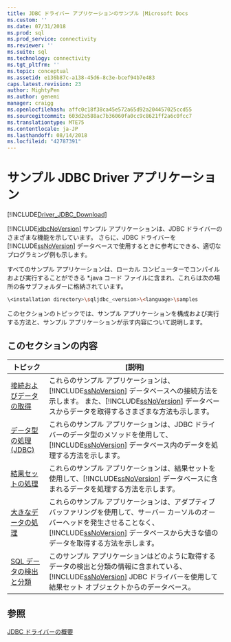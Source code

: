 ```yaml
---
title: JDBC ドライバー アプリケーションのサンプル |Microsoft Docs
ms.custom: ''
ms.date: 07/31/2018
ms.prod: sql
ms.prod_service: connectivity
ms.reviewer: ''
ms.suite: sql
ms.technology: connectivity
ms.tgt_pltfrm: ''
ms.topic: conceptual
ms.assetid: e136b87c-a138-45d6-8c3e-bcef94b7e483
caps.latest.revision: 23
author: MightyPen
ms.author: genemi
manager: craigg
ms.openlocfilehash: affc0c18f38ca45e572a65d92a204457025ccd55
ms.sourcegitcommit: 603d2e588ac7b36060fa0cc9c8621ff2a6c0fcc7
ms.translationtype: MTE75
ms.contentlocale: ja-JP
ms.lasthandoff: 08/14/2018
ms.locfileid: "42787391"
---
```

# <a name="sample-jdbc-driver-applications"></a>サンプル JDBC Driver アプリケーション

[!INCLUDE[Driver_JDBC_Download](../../../includes/driver_jdbc_download.md)]

[!INCLUDE[jdbcNoVersion](../../../includes/jdbcnoversion_md.md)] サンプル アプリケーションは、JDBC ドライバーのさまざまな機能を示しています。 さらに、JDBC ドライバーを [!INCLUDE[ssNoVersion](../../../includes/ssnoversion-md.md)] データベースで使用するときに参考にできる、適切なプログラミング例も示します。  
  
すべてのサンプル アプリケーションは、ローカル コンピューターでコンパイルおよび実行することができる *.java コード ファイルに含まれ、これらは次の場所の各サブフォルダーに格納されています。  

```bash
\<installation directory>\sqljdbc_<version>\<language>\samples  
```

 このセクションのトピックでは、サンプル アプリケーションを構成および実行する方法と、サンプル アプリケーションが示す内容について説明します。  
  
## <a name="in-this-section"></a>このセクションの内容  
  
| トピック                                                                                                                  | [説明]                                                                                                                                                                                                                                                                   |
| ---------------------------------------------------------------------------------------------------------------------- | ----------------------------------------------------------------------------------------------------------------------------------------------------------------------------------------------------------------------------------------------------------------------------- |
| [接続およびデータの取得](../../../connect/jdbc/code-samples/connecting-and-retrieving-data.md)                              | これらのサンプル アプリケーションは、[!INCLUDE[ssNoVersion](../../../includes/ssnoversion-md.md)] データベースへの接続方法を示します。 また、[!INCLUDE[ssNoVersion](../../../includes/ssnoversion-md.md)] データベースからデータを取得するさまざまな方法も示します。 |
| [データ型の処理 &#40;JDBC&#41;](../../../connect/jdbc/code-samples/working-with-data-types-jdbc.md)                        | これらのサンプル アプリケーションは、JDBC ドライバーのデータ型のメソッドを使用して、[!INCLUDE[ssNoVersion](../../../includes/ssnoversion-md.md)] データベース内のデータを処理する方法を示します。                                                                                              |
| [結果セットの処理](../../../connect/jdbc/code-samples/working-with-result-sets.md)                                          | これらのサンプル アプリケーションは、結果セットを使用して、[!INCLUDE[ssNoVersion](../../../includes/ssnoversion-md.md)] データベースに含まれるデータを処理する方法を示します。                                                                                                            |
| [大きなデータの処理](../../../connect/jdbc/code-samples/working-with-large-data.md)                                            | これらのサンプル アプリケーションは、アダプティブ バッファリングを使用して、サーバー カーソルのオーバーヘッドを発生させることなく、[!INCLUDE[ssNoVersion](../../../includes/ssnoversion-md.md)] データベースから大きな値のデータを取得する方法を示します。                                                         |
| [SQL データの検出と分類](../../jdbc/code-samples/data-discovery-and-classification-sample.md) | このサンプル アプリケーションはどのように取得するデータの検出と分類の情報に含まれている、 [!INCLUDE[ssNoVersion](../../../includes/ssnoversion-md.md)] JDBC ドライバーを使用して結果セット オブジェクトからのデータベース。                                            |
  
## <a name="see-also"></a>参照

[JDBC ドライバーの概要](../../../connect/jdbc/overview-of-the-jdbc-driver.md)